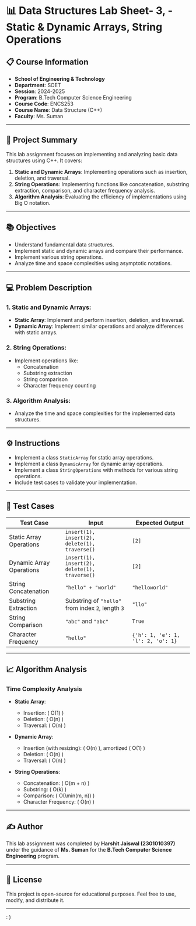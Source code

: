 # 📊 Data Structures Lab Sheet- 3, - Static & Dynamic Arrays, String Operations 
## 📋 Course Information
- **School of Engineering & Technology**
- **Department**: SOET  
- **Session**: 2024-2025  
- **Program**: B.Tech Computer Science Engineering  
- **Course Code**: ENCS253  
- **Course Name**: Data Structure (C++)  
- **Faculty**: Ms. Suman  

---

## 🚀 Project Summary
This lab assignment focuses on implementing and analyzing basic data structures using C++. It covers:
1. **Static and Dynamic Arrays**: Implementing operations such as insertion, deletion, and traversal.
2. **String Operations**: Implementing functions like concatenation, substring extraction, comparison, and character frequency analysis.
3. **Algorithm Analysis**: Evaluating the efficiency of implementations using Big O notation.

---

## 📚 Objectives
- Understand fundamental data structures.
- Implement static and dynamic arrays and compare their performance.
- Implement various string operations.
- Analyze time and space complexities using asymptotic notations.

---

## 💻 Problem Description
### 1. Static and Dynamic Arrays:
- **Static Array**: Implement and perform insertion, deletion, and traversal.
- **Dynamic Array**: Implement similar operations and analyze differences with static arrays.

### 2. String Operations:
- Implement operations like:
  - Concatenation
  - Substring extraction
  - String comparison
  - Character frequency counting

### 3. Algorithm Analysis:
- Analyze the time and space complexities for the implemented data structures.

---

## ⚙️ Instructions
- Implement a class `StaticArray` for static array operations.
- Implement a class `DynamicArray` for dynamic array operations.
- Implement a class `StringOperations` with methods for various string operations.
- Include test cases to validate your implementation.

---

## 🧪 Test Cases
| Test Case               | Input                                      | Expected Output                                      |
|-------------------------|--------------------------------------------|------------------------------------------------------|
| Static Array Operations | `insert(1), insert(2), delete(1), traverse()` | `[2]`                                                |
| Dynamic Array Operations| `insert(1), insert(2), delete(1), traverse()` | `[2]`                                                |
| String Concatenation    | `"hello" + "world"`                        | `"helloworld"`                                       |
| Substring Extraction    | Substring of `"hello"` from index `2`, length `3` | `"llo"`                                             |
| String Comparison       | `"abc"` and `"abc"`                        | `True`                                               |
| Character Frequency     | `"hello"`                                  | `{'h': 1, 'e': 1, 'l': 2, 'o': 1}`                   |

---

## 📈 Algorithm Analysis
### Time Complexity Analysis
- **Static Array**:
  - Insertion: \( O(1) \)
  - Deletion: \( O(n) \)
  - Traversal: \( O(n) \)

- **Dynamic Array**:
  - Insertion (with resizing): \( O(n) \), amortized \( O(1) \)
  - Deletion: \( O(n) \)
  - Traversal: \( O(n) \)

- **String Operations**:
  - Concatenation: \( O(m + n) \)
  - Substring: \( O(k) \)
  - Comparison: \( O(\min(m, n)) \)
  - Character Frequency: \( O(n) \)

---


## ✍️ Author
This lab assignment was completed by **Harshit Jaiswal (2301010397)** under the guidance of **Ms. Suman** for the **B.Tech Computer Science Engineering** program.

---

## 📜 License
This project is open-source for educational purposes. Feel free to use, modify, and distribute it.
 
---
 : )
 

